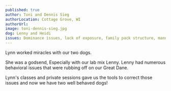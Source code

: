 ```yaml
---
published: true
author: Toni and Dennis Sieg
authorLocation: Cottage Grove, WI
authorUrl:
image: toni-dennis-sieg.jpg
dog: Lenny and Heidi
issues: Dominance issues, lack of exposure, family pack structure, manners
---
```


Lynn worked miracles with our two dogs.

She was a godsend, Especially with our lab mix Lenny. Lenny had numerous behavioral issues that were rubbing off on our Great Dane.

Lynn's classes and private sessions gave us the tools to correct those issues and now we have two well behaved dogs!
